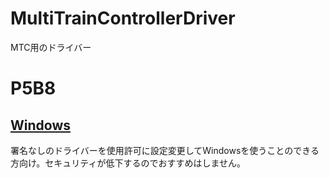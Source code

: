 # MultiTrainControllerDriver
 MTC用のドライバー

# P5B8
## [Windows](https://github.com/kusaanko/MultiTrainControllerDriver/p5b8/windows/libusb)
署名なしのドライバーを使用許可に設定変更してWindowsを使うことのできる方向け。セキュリティが低下するのでおすすめはしません。
